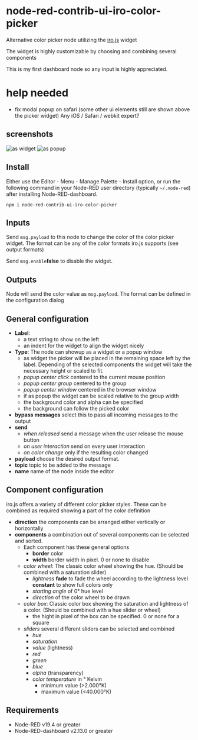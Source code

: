 node-red-contrib-ui-iro-color-picker
====================================

Alternative color picker node utilizing the [iro.js](https://iro.js.org) widget

The widget is highly customizable by choosing and combining several components

This is my first dashboard node so any input is highly appreciated.

# help needed
- fix modal popup on safari (some other ui elements still are shown above the picker widget) Any iOS / Safari / webkit expert?

## screenshots

![as widget](https://raw.githubusercontent.com/Christian-Me/node-red-contrib-ui-iro-color-picker/master/doc/widgets.png)
![as popup](https://raw.githubusercontent.com/Christian-Me/node-red-contrib-ui-iro-color-picker/master/doc/popup.png)

## Install

Either use the Editor - Menu - Manage Palette - Install option, or run the following command in your Node-RED user directory (typically `~/.node-red`) after installing Node-RED-dashboard.

    npm i node-red-contrib-ui-iro-color-picker

## Inputs
Send `msg.payload` to this node to change the color of the color picker widget. The format can be any of the color formats iro.js supports (see output formats)

Send `msg.enable`**false** to disable the widget.

## Outputs
Node will send the color value as `msg.payload`. The format can be defined in the configuration dialog

## General configuration

- **Label**:
    - a text string to show on the left
    - an indent for the widget to align the widget nicely 
- **Type**:
    The node can showup as a widget or a popup window
    - as widget the picker will be placed in the remaining space left by the label. Depending of the selected components the widget will take the necessary height or scaled to fit.
    - *popup center click* centered to the current mouse position
    - *popup center group* centered to the group
    - *popup center window* centered in the browser window
    - if as popup the widget can be scaled relative to the group width
    - the background color and alpha can be specified
    - the background can follow the picked color
- **bypass messages** select this to pass all incoming messages to the output
- **send**
    - *when released* send a message when the user release the mouse button
    - *on user interaction* send on every user interaction
    - *on color change* only if the resulting color changed
- **payload** choose the desired output format.
- **topic** topic to be added to the message
- **name** name of the node inside the editor

## Component configuration

iro.js offers a variety of different color picker styles. These can be combined as required showing a part of the color definition

- **direction** the components can be arranged either vertically or horizontally
- **components** a combination out of several components can be selected and sorted. 
    - Each component has these general options
        - **border** color
        - **width** border width in pixel. 0 or none to disable
    - *color wheel*: The classic color wheel showing the hue. (Should be combined with a saturation slider)
        - *lightness* **fade** to fade the wheel according to the lightness level **constant** to show full colors only
        - *starting angle* of 0° hue level
        - *direction* of the color wheel to be drawn
    - *color box*: Classic color box showing the saturation and lightness of a color. (Should be combined with a hue slider or wheel)
        - the hight in pixel of the box can be specified. 0 or none for a square
    -  *sliders* several different sliders can be selected and combined
        - *hue*
        - *saturation*
        - *value* (lightness)
        - *red*
        - *green*
        - *blue*
        - *alpha* (transparency)
        - *color temperature* in ° Kelvin
            - minimum value (>2.000°K)
            - maximum value (<40.000°K)
## Requirements
- Node-RED v19.4 or greater
- Node-RED-dashboard v2.13.0 or greater

